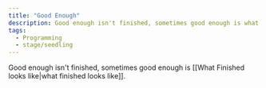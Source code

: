 ```yaml
---
title: "Good Enough"
description: Good enough isn't finished, sometimes good enough is what finished looks like.
tags: 
  - Programming
  - stage/seedling
---
```


Good enough isn't finished, sometimes good enough is [[What Finished looks like|what finished looks like]].
